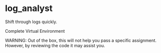 # log_analyst
Shift through logs quickly.

Complete Virtual Environment 

WARNING: Out of the box, this will not help you pass a specific assignment.
  However, by reviewing the code it may assist you.
